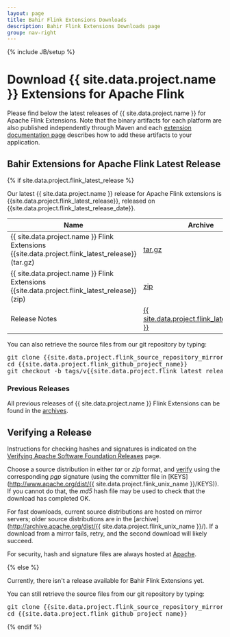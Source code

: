 ```yaml
---
layout: page
title: Bahir Flink Extensions Downloads
description: Bahir Flink Extensions Downloads page
group: nav-right
---
```

<!--
{% comment %}
Licensed to the Apache Software Foundation (ASF) under one or more
contributor license agreements.  See the NOTICE file distributed with
this work for additional information regarding copyright ownership.
The ASF licenses this file to you under the Apache License, Version 2.0
(the "License"); you may not use this file except in compliance with
the License.  You may obtain a copy of the License at

http://www.apache.org/licenses/LICENSE-2.0

Unless required by applicable law or agreed to in writing, software
distributed under the License is distributed on an "AS IS" BASIS,
WITHOUT WARRANTIES OR CONDITIONS OF ANY KIND, either express or implied.
See the License for the specific language governing permissions and
limitations under the License.
{% endcomment %}
-->

{% include JB/setup %}

# Download {{ site.data.project.name }} Extensions for Apache Flink

Please find below the latest releases of {{ site.data.project.name }} for Apache Flink Extensions. Note that the binary artifacts for each platform are also published independently through Maven and each [extension documentation page](/docs/flink/overview) describes how to add these artifacts to your application.

## Bahir Extensions for Apache Flink Latest Release

{% if site.data.project.flink_latest_release %}

Our latest {{ site.data.project.name }} release for Apache Flink extensions is {{site.data.project.flink_latest_release}}, released on {{site.data.project.flink_latest_release_date}}.

<table class="table table-hover sortable">
    <thead>
        <tr>
            <th><b>Name</b></th>
            <th><b>Archive</b></th>
            <th><b>MD5</b></th>
            <!--th><b>SHA-1</b></th-->
            <th><b>signature</b></th>
        </tr>
    </thead>
    <tbody>
        <tr>
            <td>{{ site.data.project.name }} Flink Extensions {{site.data.project.flink_latest_release}} (tar.gz)</td>
            <td><a href="http://www.apache.org/dyn/closer.lua/{{site.data.project.flink_unix_name}}/{{site.data.project.flink_latest_release}}/apache-bahir-{{site.data.project.flink_latest_release}}-src.tar.gz">tar.gz</a></td>
            <td><a href="http://www.apache.org/dist/{{site.data.project.flink_unix_name}}/{{site.data.project.flink_latest_release}}/apache-bahir-{{site.data.project.flink_latest_release}}-src.tar.gz.md5">MD5</a></td>
            <!--td><a href="http://www.apache.org/dist/{{site.data.project.flink_unix_name}}/{{site.data.project.flink_latest_release}}/apache-bahir-{{site.data.project.flink_latest_release}}-src.tar.gz.sha1">SHA-1</a></td-->
            <td><a href="http://www.apache.org/dist/{{site.data.project.flink_unix_name}}/{{site.data.project.flink_latest_release}}/apache-bahir-{{site.data.project.flink_latest_release}}-src.tar.gz.asc">ASC</a></td>
        </tr>
        <tr>
            <td>{{ site.data.project.name }} Flink Extensions {{site.data.project.flink_latest_release}} (zip)</td>
            <td><a href="http://www.apache.org/dyn/closer.lua/{{site.data.project.flink_unix_name}}/{{site.data.project.flink_latest_release}}/apache-bahir-{{site.data.project.flink_latest_release}}-src.zip">zip</a></td>
            <td><a href="http://www.apache.org/dist/{{site.data.project.flink_unix_name}}/{{site.data.project.flink_latest_release}}/apache-bahir-{{site.data.project.flink_latest_release}}-src.zip.md5">MD5</a></td>
            <!--td><a href="http://www.apache.org/dist/{{site.data.project.flink_unix_name}}/{{site.data.project.flink_latest_release}}/apache-bahir-{{site.data.project.flink_latest_release}}-src.zip.sha1">SHA-1</a></td-->
            <td><a href="http://www.apache.org/dist/{{site.data.project.flink_unix_name}}/{{site.data.project.flink_latest_release}}/apache-bahir-{{site.data.project.flink_latest_release}}-src.zip.asc">ASC</a></td>
        </tr>
        <tr>
            <td>Release Notes</td>
            <td><a href="/releases/flink/{{ site.data.project.flink_latest_release }}/release-notes">{{ site.data.project.flink_latest_release }}</a></td>
            <td></td>
            <!--td></td-->
            <td></td>
        </tr>
    </tbody>
</table>

You can also retrieve the source files from our git repository by typing:

<pre>
git clone {{site.data.project.flink_source_repository_mirror}}
cd {{site.data.project.flink_github_project_name}}
git checkout -b tags/v{{site.data.project.flink_latest_release}} v{{site.data.project.flink_latest_release}}
</pre>

### Previous Releases

All previous releases of {{ site.data.project.name }} Flink Extensions can be found in the [archives](http://archive.apache.org/dist/{{site.data.project.flink_unix_name}}/).

## Verifying a Release

Instructions for checking hashes and signatures is indicated on the [Verifying Apache Software Foundation Releases](http://www.apache.org/info/verification.html) page.

Choose a source distribution in either *tar* or *zip* format,
and [verify](http://www.apache.org/dyn/closer.cgi#verify)
using the corresponding *pgp* signature (using the committer file in
[KEYS](http://www.apache.org/dist/{{ site.data.project.flink_unix_name }}/KEYS)).
If you cannot do that, the *md5* hash file may be used to check that the
download has completed OK.

For fast downloads, current source distributions are hosted on mirror servers;
older source distributions are in the
[archive](http://archive.apache.org/dist/{{ site.data.project.flink_unix_name }}/).
If a download from a mirror fails, retry, and the second download will likely
succeed.

For security, hash and signature files are always hosted at
[Apache](https://www.apache.org/dist).

{% else %}

Currently, there isn't a release available for Bahir Flink Extensions yet.

You can still retrieve the source files from our git repository by typing:

<pre>
git clone {{site.data.project.flink_source_repository_mirror}}
cd {{site.data.project.flink_github_project_name}}
</pre>

{% endif %}

